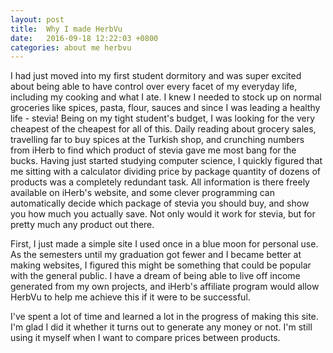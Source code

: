 ```yaml
---
layout: post
title:  Why I made HerbVu
date:   2016-09-18 12:22:03 +0800
categories: about me herbvu
---
```


I had just moved into my first student dormitory and was super excited about being able to have control over every facet of my everyday life, including my cooking and what I ate. I knew I needed to stock up on normal groceries like spices, pasta, flour, sauces and since I was leading a healthy life - stevia! Being on my tight student's budget, I was looking for the very cheapest of the cheapest for all of this. Daily reading about grocery sales, travelling far to buy spices at the Turkish shop, and crunching numbers from iHerb to find which product of stevia gave me most bang for the bucks. 
Having just started studying computer science, I quickly figured that me sitting with a calculator dividing price by package quantity of dozens of products was a completely redundant task. All information is there freely available on iHerb's website, and some clever programming can automatically decide which package of stevia you should buy, and show you how much you actually save. Not only would it work for stevia, but for pretty much any product out there. 

First, I just made a simple site I used once in a blue moon for personal use. As the semesters until my graduation got fewer and I became better at making websites, I figured this might be something that could be popular with the general public. 
I have a dream of being able to live off income generated from my own projects, and iHerb's affiliate program would allow HerbVu to help me achieve this if it were to be successful.

I've spent a lot of time and learned a lot in the progress of making this site. I'm glad I did it whether it turns out to generate any money or not. I'm still using it myself when I want to compare prices between products.
